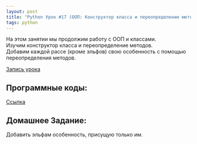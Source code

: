 ```yaml
---
layout: post
title: "Python Урок #17 (ООП: Конструктор класса и переопределение методов)"
tags: python
---
```


На этом занятии мы продолжим работу с ООП и классами.<br/>
Изучим конструктор класса и переопределение методов.<br/>
Добавим каждой рассе (кроме эльфов) свою особенность с помощью переопределения методов.

[Запись урока](https://us02web.zoom.us/rec/share/d16h_BRLLyn_PLa5wlAoHWOoEpg7h4qxr6amt1adVNUGheCB_liV4am1babjkJxz.8YADBiGmg9QsOJf-?startTime=1612002243000)

## Программные коды:
[Cсылка](https://repl.it/@JuniorCodeKryla/RPG-Class-OOP-2#main.py)

## Домашнее Задание:
Добавить эльфам особенность, присущую только им.